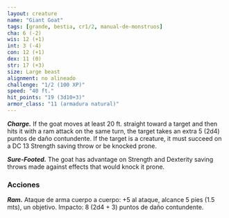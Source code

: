 ```yaml
---
layout: creature
name: "Giant Goat"
tags: [grande, bestia, cr1/2, manual-de-monstruos]
cha: 6 (-2)
wis: 12 (+1)
int: 3 (-4)
con: 12 (+1)
dex: 11 (0)
str: 17 (+3)
size: Large beast
alignment: no alineado
challenge: "1/2 (100 XP)"
speed: "40 ft."
hit_points: "19 (3d10+3)"
armor_class: "11 (armadura natural)"
---
```


***Charge.*** If the goat moves at least 20 ft. straight toward a target and then hits it with a ram attack on the same turn, the target takes an extra 5 (2d4) puntos de daño contundente. If the target is a creature, it must succeed on a DC 13 Strength saving throw or be knocked prone.

***Sure-Footed.*** The goat has advantage on Strength and Dexterity saving throws made against effects that would knock it prone.

### Acciones

***Ram.*** Ataque de arma cuerpo a cuerpo: +5 al ataque, alcance 5 pies (1.5 mts), un objetivo. Impacto: 8 (2d4 + 3) puntos de daño contundente.